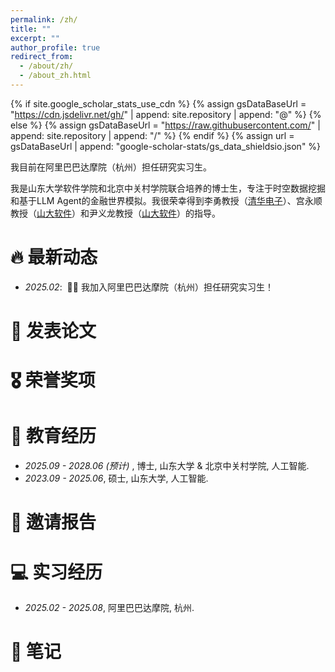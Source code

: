 ```yaml
---
permalink: /zh/
title: ""
excerpt: ""
author_profile: true
redirect_from: 
  - /about/zh/
  - /about_zh.html
---
```


{% if site.google_scholar_stats_use_cdn %}
{% assign gsDataBaseUrl = "https://cdn.jsdelivr.net/gh/" | append: site.repository | append: "@" %}
{% else %}
{% assign gsDataBaseUrl = "https://raw.githubusercontent.com/" | append: site.repository | append: "/" %}
{% endif %}
{% assign url = gsDataBaseUrl | append: "google-scholar-stats/gs_data_shieldsio.json" %}

<span class='anchor' id='about-me'></span>

我目前在阿里巴巴达摩院（杭州）担任研究实习生。

我是山东大学软件学院和北京中关村学院联合培养的博士生，专注于时空数据挖掘和基于LLM Agent的金融世界模拟。我很荣幸得到李勇教授（[清华电子](http://web.ee.tsinghua.edu.cn/liyong/zh_CN/index.htm)）、宫永顺教授（[山大软件](https://faculty.sdu.edu.cn/gongyongshun)）和尹义龙教授（[山大软件](https://faculty.sdu.edu.cn/ylyin)）的指导。



# 🔥 最新动态
- *2025.02*: &nbsp;🎉🎉 我加入阿里巴巴达摩院（杭州）担任研究实习生！


# 📝 发表论文

<!-- <div class='paper-box'><div class='paper-box-image'><div><div class="badge">CVPR 2016</div><img src='images/500x300.png' alt="sym" width="100%"></div></div>
<div class='paper-box-text' markdown="1">

[Deep Residual Learning for Image Recognition](https://openaccess.thecvf.com/content_cvpr_2016/papers/He_Deep_Residual_Learning_CVPR_2016_paper.pdf)

**Kaiming He**, Xiangyu Zhang, Shaoqing Ren, Jian Sun

[**Project**](https://scholar.google.com/citations?view_op=view_citation&hl=zh-CN&user=DhtAFkwAAAAJ&citation_for_view=DhtAFkwAAAAJ:ALROH1vI_8AC) <strong><span class='show_paper_citations' data='DhtAFkwAAAAJ:ALROH1vI_8AC'></span></strong>
- Lorem ipsum dolor sit amet, consectetur adipiscing elit. Vivamus ornare aliquet ipsum, ac tempus justo dapibus sit amet. 
</div>
</div> -->

<!-- - [Lorem ipsum dolor sit amet, consectetur adipiscing elit. Vivamus ornare aliquet ipsum, ac tempus justo dapibus sit amet](https://github.com), A, B, C, **CVPR 2020** -->

# 🎖 荣誉奖项
<!-- - *2021.10* Lorem ipsum dolor sit amet, consectetur adipiscing elit. Vivamus ornare aliquet ipsum, ac tempus justo dapibus sit amet. 
- *2021.09* Lorem ipsum dolor sit amet, consectetur adipiscing elit. Vivamus ornare aliquet ipsum, ac tempus justo dapibus sit amet.  -->

# 📖 教育经历
- *2025.09 - 2028.06 (预计)* , 博士, 山东大学 & 北京中关村学院, 人工智能. 
- *2023.09 - 2025.06*, 硕士, 山东大学, 人工智能. 

# 💬 邀请报告
<!-- - *2021.06*, Lorem ipsum dolor sit amet, consectetur adipiscing elit. Vivamus ornare aliquet ipsum, ac tempus justo dapibus sit amet. 
- *2021.03*, Lorem ipsum dolor sit amet, consectetur adipiscing elit. Vivamus ornare aliquet ipsum, ac tempus justo dapibus sit amet.  \| [\[video\]](https://github.com/) -->

# 💻 实习经历
- *2025.02 - 2025.08*, 阿里巴巴达摩院, 杭州.

# 📘 笔记 